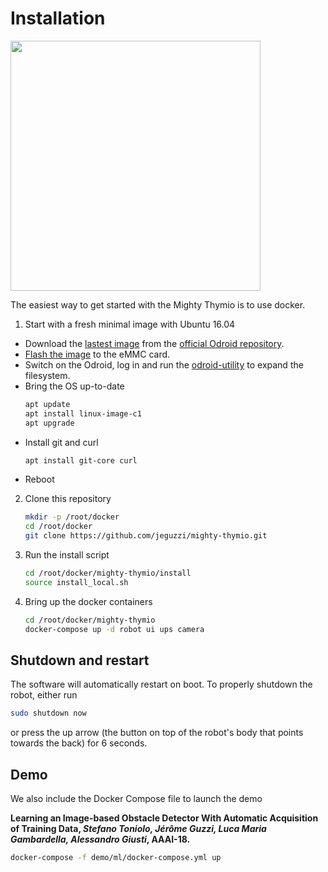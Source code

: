 # Installation

<img src="https://raw.githubusercontent.com/jeguzzi/mighty-thymio/master/images/mighty_thymio_2.JPG" width="400"/>


The easiest way to get started with the Mighty Thymio is to use docker.

1. Start with a fresh minimal image with Ubuntu 16.04
  - Download the [lastest image](https://dn.odroid.com/S805/Ubuntu/ubuntu-16.04.3-minimal-odroid-c1-20170914.img.xz) from the [official Odroid repository](http://odroid.com/dokuwiki/doku.php?id=en:c1_release_linux_ubuntu).
  - [Flash the image](http://odroid.com/dokuwiki/doku.php?id=en:odroid_flashing_tools) to the eMMC card.
  - Switch on the Odroid, log in and run the [odroid-utility](https://github.com/mdrjr/odroid-utility) to expand the filesystem.
  - Bring the OS up-to-date
      ```bash
      apt update
      apt install linux-image-c1
      apt upgrade
      ```
  - Install git and curl
      ```bash
      apt install git-core curl
      ```
  - Reboot

2. Clone this repository
    ```bash
    mkdir -p /root/docker
    cd /root/docker
    git clone https://github.com/jeguzzi/mighty-thymio.git
    ```

3. Run the install script
    ```bash
    cd /root/docker/mighty-thymio/install
    source install_local.sh
    ```

4. Bring up the docker containers
    ```bash
    cd /root/docker/mighty-thymio
    docker-compose up -d robot ui ups camera
    ```

## Shutdown and restart

The software will automatically restart on boot. To properly shutdown the robot, either run
```bash
sudo shutdown now
```
or press the up arrow (the button on top of the robot's body that points towards the back) for 6 seconds.

## Demo

We also include the Docker Compose file to launch the demo

<b>
Learning an Image-based Obstacle Detector With Automatic Acquisition of Training Data, <i>Stefano Toniolo, Jérôme Guzzi, Luca Maria Gambardella, Alessandro Giusti</i>, AAAI-18.
</b>

```bash
docker-compose -f demo/ml/docker-compose.yml up
```
